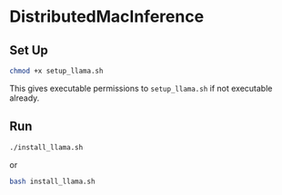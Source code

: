 # DistributedMacInference

## Set Up
```bash 
chmod +x setup_llama.sh
```
This gives executable permissions to `setup_llama.sh` if not executable already.

## Run
```bash
./install_llama.sh
```
or
```bash
bash install_llama.sh
```

